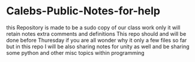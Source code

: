 # Calebs-Public-Notes-for-help
this Repository is made to be a sudo copy of our class work only it will retain notes extra comments and definitions
This repo should and will be done before Thuresday if you are all wonder why it only a few files so far but in this repo I will be also sharing 
notes for unity as well and be sharing some python and other misc topics within programming 
